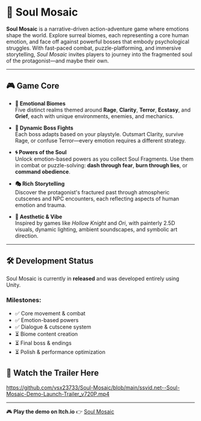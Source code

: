# 🌌 Soul Mosaic

**Soul Mosaic** is a narrative-driven action-adventure game where emotions shape the world. Explore surreal biomes, each representing a core human emotion, and face off against powerful bosses that embody psychological struggles. With fast-paced combat, puzzle-platforming, and immersive storytelling, *Soul Mosaic* invites players to journey into the fragmented soul of the protagonist—and maybe their own.

---

## 🎮 Game Core

- **🧩 Emotional Biomes**  
  Five distinct realms themed around **Rage**, **Clarity**, **Terror**, **Ecstasy**, and **Grief**, each with unique environments, enemies, and mechanics.

- **🧠 Dynamic Boss Fights**  
  Each boss adapts based on your playstyle. Outsmart Clarity, survive Rage, or confuse Terror—every emotion requires a different strategy.

- **🌀 Powers of the Soul**  
  Unlock emotion-based powers as you collect Soul Fragments. Use them in combat or puzzle-solving: **dash through fear**, **burn through lies**, or **command obedience**.

- **🎭 Rich Storytelling**  
  Discover the protagonist's fractured past through atmospheric cutscenes and NPC encounters, each reflecting aspects of human emotion and trauma.

- **🎨 Aesthetic & Vibe**  
  Inspired by games like *Hollow Knight* and *Ori*, with painterly 2.5D visuals, dynamic lighting, ambient soundscapes, and symbolic art direction.

---

## 🛠️ Development Status

Soul Mosaic is currently in **released** and was developed entirely using Unity.

### Milestones:
- ✅ Core movement & combat
- ✅ Emotion-based powers
- ✅ Dialogue & cutscene system
- ⏳ Biome content creation
- ⏳ Final boss & endings
- ⏳ Polish & performance optimization


## 🎥 Watch the Trailer Here


https://github.com/vsx23733/Soul-Mosaic/blob/main/ssvid.net--Soul-Mosaic-Demo-Launch-Trailer_v720P.mp4



---

🎮 **Play the demo on Itch.io** 👉 [Soul Mosaic](https://epsilon-game-studio.itch.io/soul-mosaic)
